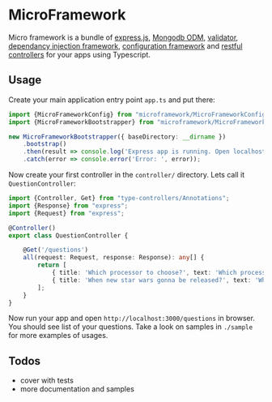 # MicroFramework

Micro framework is a bundle of [express.js][1], [Mongodb ODM][2], [validator][5],
[dependancy injection framework][3], [configuration framework][6] and [restful controllers][4] for 
your apps using Typescript.

## Usage

Create your main application entry point `app.ts` and put there:

```typescript
import {MicroFrameworkConfig} from "microframework/MicroFrameworkConfig";
import {MicroFrameworkBootstrapper} from "microframework/MicroFrameworkBootstrapper";

new MicroFrameworkBootstrapper({ baseDirectory: __dirname })
    .bootstrap()
    .then(result => console.log('Express app is running. Open localhost:3000/questions'))
    .catch(error => console.error('Error: ', error));
```

Now create your first controller in the `controller/` directory. Lets call it `QuestionController`:

```typescript
import {Controller, Get} from "type-controllers/Annotations";
import {Response} from "express";
import {Request} from "express";

@Controller()
export class QuestionController {

    @Get('/questions')
    all(request: Request, response: Response): any[] {
        return [
            { title: 'Which processor to choose?', text: 'Which processor is better: Core i5 or Core i7?' },
            { title: 'When new star wars gonna be released?', text: 'When star wars gonna be released? I heard in november' }
        ];
    }
}
```

Now run your app and open `http://localhost:3000/questions` in browser. You should see list of your questions.
Take a look on samples in `./sample` for more examples of usages.

## Todos

* cover with tests
* more documentation and samples


[1]: http://expressjs.com/
[2]: https://github.com/PLEEROCK/typeodm
[3]: https://github.com/PLEEROCK/typedi
[4]: https://github.com/PLEEROCK/type-controllers
[5]: https://github.com/PLEEROCK/t-validator
[6]: https://github.com/PLEEROCK/t-configurator
